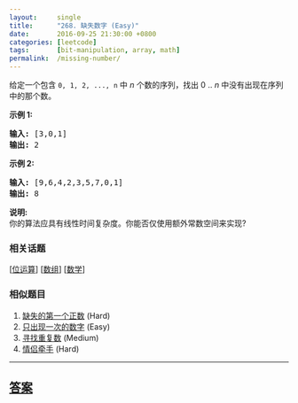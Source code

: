 ```yaml
---
layout:     single
title:      "268. 缺失数字 (Easy)"
date:       2016-09-25 21:30:00 +0800
categories: [leetcode]
tags:       [bit-manipulation, array, math]
permalink:  /missing-number/
---
```


<p>给定一个包含 <code>0, 1, 2, ..., n</code>&nbsp;中&nbsp;<em>n</em>&nbsp;个数的序列，找出 0 .. <em>n</em>&nbsp;中没有出现在序列中的那个数。</p>

<p><strong>示例 1:</strong></p>

<pre><strong>输入:</strong> [3,0,1]
<strong>输出:</strong> 2
</pre>

<p><strong>示例&nbsp;2:</strong></p>

<pre><strong>输入:</strong> [9,6,4,2,3,5,7,0,1]
<strong>输出:</strong> 8
</pre>

<p><strong>说明:</strong><br>
你的算法应具有线性时间复杂度。你能否仅使用额外常数空间来实现?</p>

### 相关话题
  [[位运算](https://github.com/openset/leetcode/tree/master/tag/bit-manipulation/README.md)]
  [[数组](https://github.com/openset/leetcode/tree/master/tag/array/README.md)]
  [[数学](https://github.com/openset/leetcode/tree/master/tag/math/README.md)]

### 相似题目
  1. [缺失的第一个正数](/first-missing-positive) (Hard)
  1. [只出现一次的数字](/single-number) (Easy)
  1. [寻找重复数](/find-the-duplicate-number) (Medium)
  1. [情侣牵手](/couples-holding-hands) (Hard)

---

## [答案](https://github.com/openset/leetcode/tree/master/problems/missing-number)
